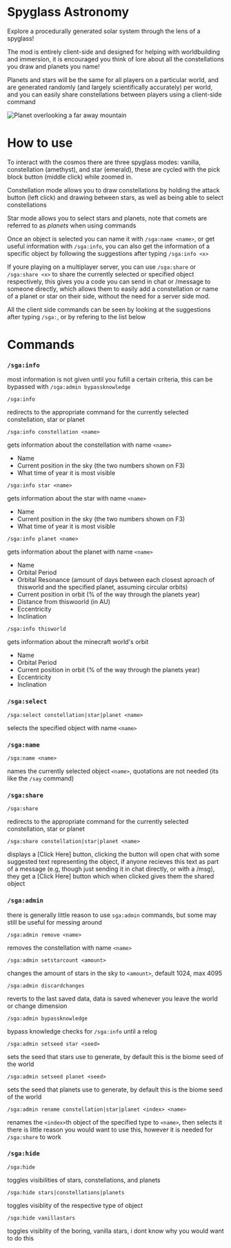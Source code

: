 # Spyglass Astronomy
Explore a procedurally generated solar system through the lens of a spyglass!

The mod is entirely client-side and designed for helping with worldbuilding and immersion, it is encouraged you think of lore about all the constellations you draw and planets you name!

Planets and stars will be the same for all players on a particular world, and are generated randomly (and largely scientifically accurately) per world, and you can easily share constellations between players using a client-side command

![Planet overlooking a far away mountain](https://cdn.modrinth.com/data/EdBSdqge/images/2dc9459aa0b000240c470d16b1f08e4d194ed0a5.png)
# How to use

To interact with the cosmos there are three spyglass modes: vanilla, constellation (amethyst), and star (emerald), these are cycled with the pick block button (middle click) while zoomed in.

Constellation mode allows you to draw constellations by holding the attack button (left click) and drawing between stars, as well as being able to select constellations

Star mode allows you to select stars and planets, note that comets are referred to as *planets* when using commands

Once an object is selected you can name it with `/sga:name <name>`, or get useful information with `/sga:info`, you can also get the information of a specific object by following the suggestions after typing `/sga:info <x>`

If youre playing on a multiplayer server, you can use `/sga:share` or `/sga:share <x>` to share the currently selected or specified object respectively, this gives you a code you can send in chat or /message to someone directly, which allows them to easily add a constellation or name of a planet or star on their side, without the need for a server side mod.

All the client side commands can be seen by looking at the suggestions after typing `/sga:`, or by refering to the list below

# Commands

### `/sga:info`

most information is not given until you fufill a certain criteria, this can be bypassed with `/sga:admin bypassknowledge`

`/sga:info`

redirects to the appropriate command for the currently selected constellation, star or planet

`/sga:info constellation <name>`

gets information about the constellation with name `<name>`
- Name
- Current position in the sky (the two numbers shown on F3)
- What time of year it is most visible

`/sga:info star <name>`

gets information about the star with name `<name>`
- Name
- Current position in the sky (the two numbers shown on F3)
- What time of year it is most visible

`/sga:info planet <name>`

gets information about the planet with name `<name>`
- Name
- Orbital Period
- Orbital Resonance (amount of days between each closest aproach of thisworld and the specified planet, assuming circular orbits)
- Current position in orbit (% of the way through the planets year)
- Distance from thiswoorld (in AU)
- Eccentricity
- Inclination

`/sga:info thisworld`

gets information about the minecraft world's orbit
- Name
- Orbital Period
- Current position in orbit (% of the way through the planets year)
- Eccentricity
- Inclination

### `/sga:select`

`/sga:select constellation|star|planet <name>`

selects the specified object with name `<name>`

### `/sga:name`

`/sga:name <name>`

names the currently selected object `<name>`, quotations are not needed (its like the `/say` command)

### `/sga:share`

`/sga:share`

redirects to the appropriate command for the currently selected constellation, star or planet

`/sga:share constellation|star|planet <name>`

displays a [Click Here] button, clicking the button will open chat with some suggested text representing the object, if anyone recieves this text as part of a message (e.g, though just sending it in chat directly, or with a /msg), they get a [Click Here] button which when clicked gives them the shared object

### `/sga:admin`

there is generally little reason to use `sga:admin` commands, but some may still be useful for messing around

`/sga:admin remove <name>`

removes the constellation with name `<name>`

`/sga:admin setstarcount <amount>`

changes the amount of stars in the sky to `<amount>`, default 1024, max 4095

`/sga:admin discardchanges`

reverts to the last saved data, data is saved whenever you leave the world or change dimension

`/sga:admin bypassknowledge`

bypass knowledge checks for `/sga:info` until a relog

`/sga:admin setseed star <seed>`

sets the seed that stars use to generate, by default this is the biome seed of the world

`/sga:admin setseed planet <seed>`

sets the seed that planets use to generate, by default this is the biome seed of the world

`/sga:admin rename constellation|star|planet <index> <name>`

renames the `<index>`th object of the specified type to `<name>`, then selects it
there is little reason you would want to use this, however it is needed for `/sga:share` to work

### `/sga:hide`

`/sga:hide`

toggles visibilities of stars, constellations, and planets

`/sga:hide stars|constellations|planets`

toggles visiblity of the respective type of object

`/sga:hide vanillastars`

toggles visiblity of the boring, vanilla stars, i dont know why you would want to do this